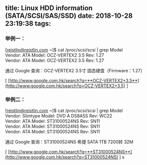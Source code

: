 title: Linux HDD information (SATA/SCSI/SAS/SSD)
date: 2018-10-28 23:19:38
tags:
---
### **举例一：**

\[reistlin@reistlin.com ~\]$ cat /proc/scsi/scsi | grep Model   
Vendor: ATA      Model: OCZ-VERTEX2 3.5  Rev: 1.27   
Vendor: ATA      Model: OCZ-VERTEX2 3.5  Rev: 1.27

<!-- more -->
通过 Google 查询：OCZ-VERTEX2 3.5寸 固态硬盘（Firmware：1.27）

\[ [http://www.google.com.hk/search?q=**OCZ-VERTEX2+3.5**](http://www.google.com.hk/search?q=OCZ-VERTEX2+3.5) \]

### **举例二：**

\[reistlin@reistlin.com ~\]$ cat /proc/scsi/scsi | grep Model   
Vendor: Slimtype Model: DVD A  DS8A5S    Rev: WC22   
Vendor: ATA      Model: ST31000524NS     Rev: SN11   
Vendor: ATA      Model: ST31000524NS     Rev: SN11   
Vendor: ATA      Model: ST31000524NS     Rev: SN11

通过 Google 查询：ST31000524NS 希捷 SATA 1TB 7200转 32M

\[ [http://www.google.com.hk/search?q=**ST31000524NS**](http://www.google.com.hk/search?q=ST31000524NS) \]
s